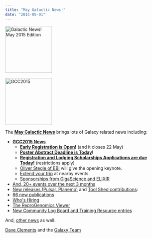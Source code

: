 ```yaml
---
title: "May Galactic News!"
date: "2015-05-01"
---
```

<div class='right'>
<a href='/src/galaxy-updates/2015-05/index.md'><img src="/src/images/logos/GalaxyUpdate200.png" alt="Galactic News! May 2015 Edition" width=150 /></a><br /><br />
<a href='/src/galaxy-updates/2015-05/index.md#gcc2015-4-8-july-norwich-uk'><img src="/src/images/logos/GCC2015LogoWide600.png" alt="GCC2015" width="150" /></a><br />
</div>

The **[May Galactic News](/src/galaxy-updates/2015-05/index.md)** brings lots of Galaxy related news including:

* **[GCC2015 News](/src/galaxy-updates/2015-05/index.md#gcc2015-4-8-july-norwich-uk)**
  * **[Early Registration is Open](/src/galaxy-updates/2015-05/index.md#early-registration-is-open)!**  (and it closes 22 May)
  * **[Poster Abstract Deadline is Today](/src/galaxy-updates/2015-05/index.md#poster-abstract-deadline-is-today)!**
  * **[Registration and Lodging Scholarships Applications are due Today](/src/galaxy-updates/2015-05/index.md#registration-and-lodging-scholarships-applications-due-today)!** (restrictions apply)
  * [Oliver Stegle of EBI](/src/galaxy-updates/2015-05/index.md#keynote-speaker-oliver-stegle) will give the opening keynote. 
  * [Extend your trip](/src/galaxy-updates/2015-05/index.md#other-events-near-gcc2015) at nearby events.
  * [Sponsorships from GigaScience and ELIXIR](/src/galaxy-updates/2015-05/index.md#gcc2015-sponsorships)
* [And, 20+ events over the next 3 months](/src/galaxy-updates/2015-05/index.md#other-events)
* [New releases (Pulsar, Planemo)](/src/galaxy-updates/2015-05/index.md#releases) and [Tool Shed contributions](/src/galaxy-updates/2015-05/index.md#toolshed-contributions):
* [66 new publications](/src/galaxy-updates/2015-05/index.md#new-papers)
* [Who's Hiring](/src/galaxy-updates/2015-05/index.md#whos-hiring)
* [The ReproGenomics Viewer](/src/galaxy-updates/2015-05/index.md#new-public-galaxy-server-the-reprogenomics-viewer)
* [New Community Log Board and Training Resource entries](/src/galaxy-updates/2015-05/index.md#galaxy-community-hubs)

And, [other news](/src/galaxy-updates/2015-05/index.md#other-news) as well.

[Dave Clements](/people/dave-clements/index.md) and the [Galaxy Team](/src/galaxy-team/)
